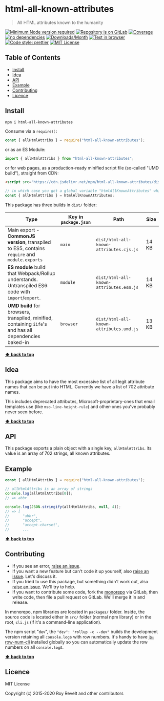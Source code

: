 # html-all-known-attributes

> All HTML attributes known to the humanity

[![Minimum Node version required][node-img]][node-url]
[![Repository is on GitLab][gitlab-img]][gitlab-url]
[![Coverage][cov-img]][cov-url]
[![no dependencies][no-deps-img]][no-deps-url]
[![Downloads/Month][downloads-img]][downloads-url]
[![Test in browser][runkit-img]][runkit-url]
[![Code style: prettier][prettier-img]][prettier-url]
[![MIT License][license-img]][license-url]

## Table of Contents

- [Install](#install)
- [Idea](#idea)
- [API](#api)
- [Example](#example)
- [Contributing](#contributing)
- [Licence](#licence)

## Install

```bash
npm i html-all-known-attributes
```

Consume via a `require()`:

```js
const { allHtmlAttribs } = require("html-all-known-attributes");
```

or as an ES Module:

```js
import { allHtmlAttribs } from "html-all-known-attributes";
```

or for web pages, as a production-ready minified script file (so-called "UMD build"), straight from CDN:

```html
<script src="https://cdn.jsdelivr.net/npm/html-all-known-attributes/dist/html-all-known-attributes.umd.js"></script>
```

```js
// in which case you get a global variable "htmlAllKnownAttributes" which you consume like this:
const { allHtmlAttribs } = htmlAllKnownAttributes;
```

This package has three builds in `dist/` folder:

| Type                                                                                                    | Key in `package.json` | Path                                    | Size  |
| ------------------------------------------------------------------------------------------------------- | --------------------- | --------------------------------------- | ----- |
| Main export - **CommonJS version**, transpiled to ES5, contains `require` and `module.exports`          | `main`                | `dist/html-all-known-attributes.cjs.js` | 14 KB |
| **ES module** build that Webpack/Rollup understands. Untranspiled ES6 code with `import`/`export`.      | `module`              | `dist/html-all-known-attributes.esm.js` | 14 KB |
| **UMD build** for browsers, transpiled, minified, containing `iife`'s and has all dependencies baked-in | `browser`             | `dist/html-all-known-attributes.umd.js` | 13 KB |

**[⬆ back to top](#)**

## Idea

This package aims to have the most excessive list of all legit attribute names that can be put into HTML. Currently we have a list of 702 attribute names.

This includes deprecated attributes, Microsoft-proprietary-ones that email templates use (like `mso-line-height-rule`) and other-ones you've probably never seen before.

**[⬆ back to top](#)**

## API

This package exports a plain object with a single key, `allHtmlAttribs`. Its value is an array of 702 strings, all known attributes.

## Example

```js
const { allHtmlAttribs } = require("html-all-known-attributes");

// allHtmlAttribs is an array of strings
console.log(allHtmlAttribs[0]);
// => abbr

console.log(JSON.stringify(allHtmlAttribs, null, 4));
// => [
//      "abbr",
//      "accept",
//      "accept-charset",
//      ...
```

**[⬆ back to top](#)**

## Contributing

- If you see an error, [raise an issue](<https://gitlab.com/codsen/codsen/issues/new?issue[title]=html-all-known-attributes%20package%20-%20put%20title%20here&issue[description]=**Which%20package%20is%20this%20issue%20for**%3A%20%0Ahtml-all-known-attributes%0A%0A**Describe%20the%20issue%20(if%20necessary)**%3A%20%0A%0A%0A%2Fassign%20%40revelt>).
- If you want a new feature but can't code it up yourself, also [raise an issue](<https://gitlab.com/codsen/codsen/issues/new?issue[title]=html-all-known-attributes%20package%20-%20put%20title%20here&issue[description]=**Which%20package%20is%20this%20issue%20for**%3A%20%0Ahtml-all-known-attributes%0A%0A**Describe%20the%20issue%20(if%20necessary)**%3A%20%0A%0A%0A%2Fassign%20%40revelt>). Let's discuss it.
- If you tried to use this package, but something didn't work out, also [raise an issue](<https://gitlab.com/codsen/codsen/issues/new?issue[title]=html-all-known-attributes%20package%20-%20put%20title%20here&issue[description]=**Which%20package%20is%20this%20issue%20for**%3A%20%0Ahtml-all-known-attributes%0A%0A**Describe%20the%20issue%20(if%20necessary)**%3A%20%0A%0A%0A%2Fassign%20%40revelt>). We'll try to help.
- If you want to contribute some code, fork the [monorepo](https://gitlab.com/codsen/codsen/) via GitLab, then write code, then file a pull request on GitLab. We'll merge it in and release.

In monorepo, npm libraries are located in `packages/` folder. Inside, the source code is located either in `src/` folder (normal npm library) or in the root, `cli.js` (if it's a command-line application).

The npm script "`dev`", the `"dev": "rollup -c --dev"` builds the development version retaining all `console.log`s with row numbers. It's handy to have [js-row-num-cli](https://www.npmjs.com/package/js-row-num-cli) installed globally so you can automatically update the row numbers on all `console.log`s.

**[⬆ back to top](#)**

## Licence

MIT License

Copyright (c) 2015-2020 Roy Revelt and other contributors

[node-img]: https://img.shields.io/node/v/html-all-known-attributes.svg?style=flat-square&label=works%20on%20node
[node-url]: https://www.npmjs.com/package/html-all-known-attributes
[gitlab-img]: https://img.shields.io/badge/repo-on%20GitLab-brightgreen.svg?style=flat-square
[gitlab-url]: https://gitlab.com/codsen/codsen/tree/master/packages/html-all-known-attributes
[cov-img]: https://img.shields.io/badge/coverage-100%25-brightgreen.svg?style=flat-square
[cov-url]: https://gitlab.com/codsen/codsen/tree/master/packages/html-all-known-attributes
[no-deps-img]: https://img.shields.io/badge/-no%20dependencies-brightgreen?style=flat-square
[no-deps-url]: https://www.npmjs.com/package/html-all-known-attributes?activeTab=dependencies
[downloads-img]: https://img.shields.io/npm/dm/html-all-known-attributes.svg?style=flat-square
[downloads-url]: https://npmcharts.com/compare/html-all-known-attributes
[runkit-img]: https://img.shields.io/badge/runkit-test_in_browser-a853ff.svg?style=flat-square
[runkit-url]: https://npm.runkit.com/html-all-known-attributes
[prettier-img]: https://img.shields.io/badge/code_style-prettier-ff69b4.svg?style=flat-square
[prettier-url]: https://prettier.io
[license-img]: https://img.shields.io/badge/licence-MIT-51c838.svg?style=flat-square
[license-url]: https://gitlab.com/codsen/codsen/blob/master/LICENSE
